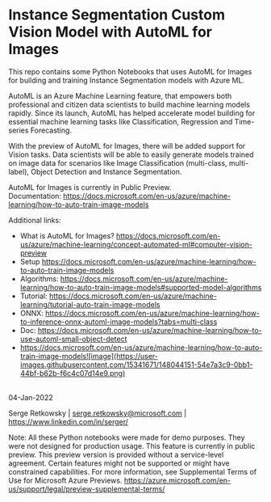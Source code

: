 # Instance Segmentation Custom Vision Model with AutoML for Images

This repo contains some Python Notebooks that uses AutoML for Images for building and training Instance Segmentation models with Azure ML.


AutoML is an Azure Machine Learning feature, that empowers both professional and citizen data scientists to build machine learning models rapidly. Since its launch, AutoML has helped accelerate model building for essential machine learning tasks like Classification, Regression and Time-series Forecasting.

With the preview of AutoML for Images, there will be added support for Vision tasks. Data scientists will be able to easily generate models trained on image data for scenarios like Image Classification (multi-class, multi-label), Object Detection and Instance Segmentation.

AutoML for Images is currently in Public Preview.<br>
Documentation: https://docs.microsoft.com/en-us/azure/machine-learning/how-to-auto-train-image-models

Additional links:
- What is AutoML for Images? https://docs.microsoft.com/en-us/azure/machine-learning/concept-automated-ml#computer-vision-preview
- Setup https://docs.microsoft.com/en-us/azure/machine-learning/how-to-auto-train-image-models
- Algorithms: https://docs.microsoft.com/en-us/azure/machine-learning/how-to-auto-train-image-models#supported-model-algorithms
- Tutorial: https://docs.microsoft.com/en-us/azure/machine-learning/tutorial-auto-train-image-models
- ONNX: https://docs.microsoft.com/en-us/azure/machine-learning/how-to-inference-onnx-automl-image-models?tabs=multi-class
- Doc: https://docs.microsoft.com/en-us/azure/machine-learning/how-to-use-automl-small-object-detect
- https://docs.microsoft.com/en-us/azure/machine-learning/how-to-auto-train-image-models![image](https://user-images.githubusercontent.com/15341671/148044151-54e7a3c9-0bb1-44bf-b62b-f6c4c07d14e9.png)

<br>
04-Jan-2022

Serge Retkowsky | serge.retkowsky@microsoft.com | https://www.linkedin.com/in/serger/

Note: All these Python notebooks were made for demo purposes. They were not designed for production usage. This feature is currently in public preview. This preview version is provided without a service-level agreement. Certain features might not be supported or might have constrained capabilities. For more information, see Supplemental Terms of Use for Microsoft Azure Previews. https://azure.microsoft.com/en-us/support/legal/preview-supplemental-terms/
